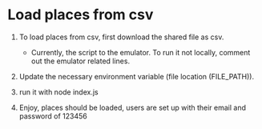 # Load places from csv

1. To load places from csv, first download the shared file as csv.

   - Currently, the script to the emulator.
     To run it not locally, comment out the emulator related lines.

2. Update the necessary environment variable (file location (FILE_PATH)).

3. run it with node index.js

4. Enjoy, places should be loaded, users are set up with their email and password of 123456
